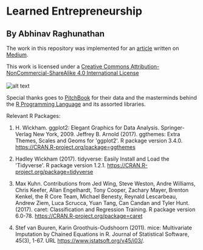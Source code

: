 # Learned Entrepreneurship
## By Abhinav Raghunathan

The work in this repository was implemented for an [article](https://towardsdatascience.com/learned-entrepreneurship-5f4d47561ead) written on [Medium](https://medium.com).

This work is licensed under a [Creative Commons Attribution-NonCommercial-ShareAlike 4.0 International License](http://creativecommons.org/licenses/by-nc-sa/4.0/)</br></br>
![alt text](https://i.creativecommons.org/l/by-nc-sa/4.0/88x31.png "Creative Commons License")

Special thanks goes to [PitchBook](https://pitchbook.com) for their data and the masterminds behind the [R Programming Language](https://r-project.org) and its assorted libraries.

Relevant R Packages:

1. H. Wickham. ggplot2: Elegant Graphics for Data Analysis. Springer-Verlag New York, 2009.
Jeffrey B. Arnold (2017). ggthemes: Extra Themes, Scales and Geoms for 'ggplot2'. R package version 3.4.0. https://CRAN.R-project.org/package=ggthemes

2. Hadley Wickham (2017). tidyverse: Easily Install and Load the 'Tidyverse'. R package version 1.2.1. https://CRAN.R-project.org/package=tidyverse

3. Max Kuhn. Contributions from Jed Wing, Steve Weston, Andre Williams, Chris Keefer, Allan Engelhardt, Tony Cooper, Zachary Mayer, Brenton Kenkel, the R Core Team, Michael Benesty, Reynald Lescarbeau, Andrew Ziem, Luca Scrucca, Yuan Tang, Can Candan and Tyler Hunt. (2017). caret: Classification and Regression Training. R package version
6.0-78. https://CRAN.R-project.org/package=caret

4. Stef van Buuren, Karin Groothuis-Oudshoorn (2011). mice: Multivariate Imputation by Chained Equations in R. Journal of Statistical Software, 45(3), 1-67. URL https://www.jstatsoft.org/v45/i03/.